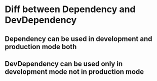 # Diff between Dependency and DevDependency

## Dependency can be used in development and production mode both

## DevDependency can be used only in development mode not in production mode
